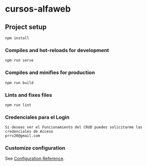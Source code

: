 # cursos-alfaweb

## Project setup
```
npm install
```

### Compiles and hot-reloads for development
```
npm run serve
```

### Compiles and minifies for production
```
npm run build
```

### Lints and fixes files
```
npm run lint
```
### Credenciales para el Login
```
Si deseas ver el Funcionamiento del CRUD puedes solicitarme las credenciales de Acceso
prrv20@gmail.com

```

### Customize configuration
See [Configuration Reference](https://cli.vuejs.org/config/).
